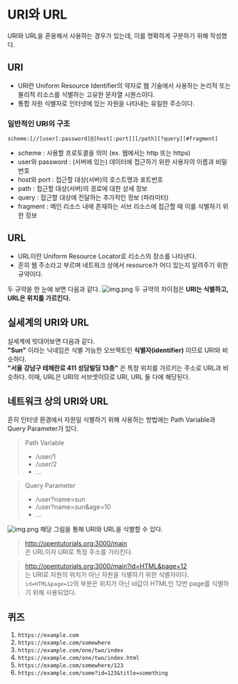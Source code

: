 # URI와 URL

URI와 URL을 혼용해서 사용하는 경우가 있는데, 이를 명확하게 구분하기 위해 작성했다.

## URI
- URI란 Uniform Resource Identifier의 약자로 웹 기술에서 사용하는 논리적 또는 물리적 리소스를 식별하는 고유한 문자열 시퀀스이다.
- 통합 자원 식별자로 인터넷에 있는 자원을 나타내는 유일한 주소이다.

### 일반적인 URI의 구조
```scheme:[//[user[:password]@]host[:port]][/path][?query][#fragment]```
- scheme : 사용할 프로토콜을 의미 (ex. 웹에서는 http 또는 https)
- user와 password : (서버에 있는) 데이터에 접근하기 위한 사용자의 이름과 비밀번호
- host와 port : 접근할 대상(서버)의 호스트명과 포트번호
- path : 접근할 대상(서버)의 경로에 대한 상세 정보
- query : 접근할 대상에 전달하는 추가적인 정보 (파라미터)
- fragment : 메인 리소스 내에 존재하는 서브 리소스에 접근할 때 이를 식별하기 위한 정보

## URL
- URL이란 Uniform Resource Locator로 리소스의 장소를 나타낸다.
- 흔히 웹 주소라고 부르며 네트워크 상에서 resource가 어디 있는지 알려주기 위한 규약이다.

두 규약을 한 눈에 보면 다음과 같다.
![img.png](images/UriAndUrl.png)
두 규약의 차이점은 **URI는 식별하고, URL은 위치를 가르킨다.**

## 실세계의 URI와 URL
실세계에 빗대어보면 다음과 같다.  
**"Sun"** 이라는 닉네임은 식별 가능한 오브젝트인 **식별자(identifier)** 이므로 URI와 비슷하다.  
**"서울 강남구 테헤란로 411 성담빌딩 13층"** 은 특정 위치를 가르키는 주소로 URL과 비슷하다. 이때, URL은 URI의 서브셋이므로 URI, URL 둘 다에 해당된다.  

## 네트워크 상의 URI와 URL
흔히 인터넷 환경에서 자원일 식별하기 위해 사용하는 방법에는 Path Variable과 Query Parameter가 있다.
> Path Variable
> - /user/1
> - /user/2
> - ...

> Query Parameter
> - /user?name=sun
> - /user?name=sun&age=10
> - ...

![img.png](images/NetworkUriAndUrl.png)
해당 그림을 통해 URI와 URL을 식별할 수 있다.
> http://opentutorials.org:3000/main  
> 은 URL이자 URI로 특정 주소를 가리킨다.

> http://opentutorials.org:3000/main?id=HTML&page=12  
> 는 URI로 자원의 위치가 아닌 자원을 식별하기 위한 식별자이다. `id=HTML&page=12`의 부분은 위치가 아닌 id값이 HTML인 12번 page를 식별하기 위해 사용되었다.

## 퀴즈
1. ```https://example.com```
2. ```https://example.com/somewhere```
3. ```https://example.com/one/two/index```
4. ```https://example.com/one/two/index.html```
5. ```https://example.com/somewhere/123```
6. ```https://example.com/some?id=123&title=something```

